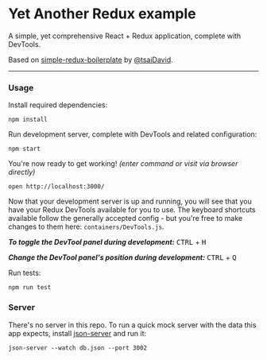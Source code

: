 # Yet Another Redux example

A simple, yet comprehensive React + Redux application, complete with DevTools.

Based on [simple-redux-boilerplate](https://github.com/tsaiDavid/simple-redux-boilerplate) by [@tsaiDavid](https://github.com/tsaiDavid/).

***

### Usage

Install required dependencies:
```
npm install
```

Run development server, complete with DevTools and related configuration:
```
npm start
```

You're now ready to get working! *(enter command or visit via browser directly)*
```
open http://localhost:3000/
```

Now that your development server is up and running, you will see that you have your Redux DevTools available for you to use. The keyboard shortcuts available follow the generally accepted config - but you're free to make changes to them here: `containers/DevTools.js`.

***To toggle the DevTool panel during development:***
<kbd>CTRL</kbd> + <kbd>H</kbd>

***Change the DevTool panel's position during development:***
<kbd>CTRL</kbd> + <kbd>Q</kbd>

Run tests:
```
npm run test
```

### Server

There's no server in this repo. To run a quick mock server with the data this app expects, install [json-server](https://github.com/typicode/json-server) and run it:

```
json-server --watch db.json --port 3002
```

